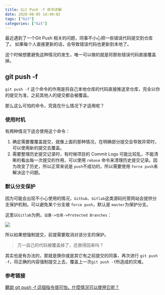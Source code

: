 ```yaml
---
title: Git Push -f 命令详解
date: 2020-08-05 14:49:02
tags: ["Git"]
categories: ["Git"]
---
```


最近遇到了一个Git Push 相关的问题，同事不小心把一些错误代码提交到仓库了。
如果每个人直接更新的话，会导致错误代码也更新到本地了。

这个时候想要避免这种情况的发生，唯一可以做的就是将那些错误代码直接覆盖掉。

<!-- more -->

## git push -f
`git push -f` 这个命令的作用是将自己本地仓库的代码直接推送至仓库，完全以你的提交为准，之前其他人的提交都会被覆盖。

那么这么可怕的命令，究竟在什么情况下才适用呢？

### 使用时机
有两种情况下适合使用这个命令：
1. 确定需要覆覆盖提交，就像上面的那种情况，在明确部分提交会导致异常时，可以使用新的提交去覆盖。
2. 需要整理历史提交记录时，有时候项目的 Commit Logs 可能比较乱，不能清晰的看出每一次提交的作用，可以使用 `rebase` 命令来清理历史提交记录。因为改变了历史，所以正常来说是 `push`不成功的，所以需要使用 `force push`来解决这个问题。

### 默认分支保护
因为可能会出现不小心使用的情况，`Github`、`Gitlab`这类源码托管网站会提供分支保护机制。可以避免某个分支被 `force push`，默认是 `master`为保护分支。

这里以`Gitlab`为例，`设置->仓库->Protected Branches`：

![](https://cdn.jsdelivr.net/gh/0xAiKang/CDN/blog/images/20200805144123.png)

所以如果想强制提交，前提需要取消对该分支的保护。

> 万一自己的代码被覆盖掉了，还救得回来吗？

其实也是有办法的，那就是换你或是其它有之前提交的同事，再次进行 `git push -f`，将正确的内容强制提交上去，覆盖上一次`git push -f`所造成的灾难。

### 参考链接
[聽說 git push -f 這個指令很可怕，什麼情況可以使用它呢？](https://gitbook.tw/chapters/github/using-force-push.html)